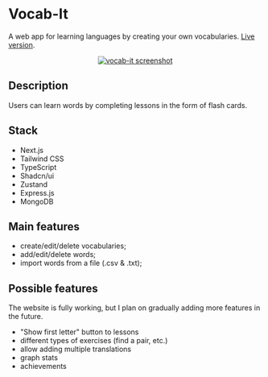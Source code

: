 # Vocab-It
A web app for learning languages by creating your own vocabularies. [Live version](https://vocab-it-frontend.vercel.app/).

<p align="center">
<a href="https://ibb.co/bKcj1By"><img src="https://i.ibb.co/DR0P4C6/Screenshot-3.jpg" alt="vocab-it screenshot" border="0"></a>
</p>
 
## Description
Users can learn words by completing lessons in the form of flash cards.

## Stack
- Next.js
- Tailwind CSS
- TypeScript
- Shadcn/ui
- Zustand
- Express.js
- MongoDB

## Main features
- create/edit/delete vocabularies;
- add/edit/delete words;
- import words from a file (.csv & .txt);

## Possible features
The website is fully working, but I plan on gradually adding more features in the future.
- "Show first letter" button to lessons
- different types of exercises (find a pair, etc.)
- allow adding multiple translations
- graph stats
- achievements